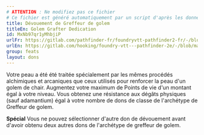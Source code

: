 ```yaml
---
# ATTENTION : Ne modifiez pas ce fichier
# Ce fichier est généré automatiquement par un script d'après les données du module Foundry VTT officiel et de sa traduction
title: Dévouement de Greffeur de golem
titleEn: Golem Grafter Dedication
id: MxNb97qr1yMhbjiP
urlFr: https://gitlab.com/pathfinder-fr/foundryvtt-pathfinder2-fr/-/blob/master/data/feats/MxNb97qr1yMhbjiP.htm
urlEn: https://gitlab.com/hooking/foundry-vtt---pathfinder-2e/-/blob/master/packs/data/feats.db/golem-grafter-dedication.json
group: feats
layout: dons
---
```

Votre peau a été été traitée spécialement par les mêmes procédés alchimiques et arcaniques que ceux utilisés pour renforcer la peau d'un golem de chair. Augmentez votre maximum de Points de vie d'un montant égal à votre niveau. Vous obtenez une résistance aux dégâts physiques (sauf adamantium) égal à votre nombre de dons de classe de l'archétype de Greffeur de golem.

**Spécial** Vous ne pouvez sélectionner d'autre don de dévouement avant d'avoir obtenu deux autres dons de l'archétype de greffeur de golem.


